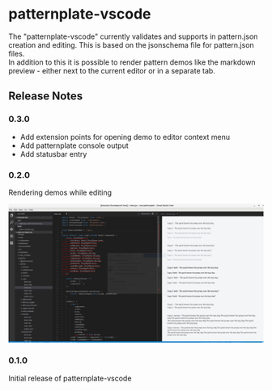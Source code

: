 # patternplate-vscode

The "patternplate-vscode" currently validates and supports in pattern.json creation and editing.
This is based on the jsonschema file for pattern.json files.  
In addition to this it is possible to render pattern demos like the markdown preview - either next to the current
editor or in a separate tab.

## Release Notes

### 0.3.0

* Add extension points for opening demo to editor context menu
* Add patternplate console output
* Add statusbar entry

### 0.2.0

Rendering demos while editing

![demo-screen](./vscode-patternplate-demo.png)

### 0.1.0

Initial release of patternplate-vscode
